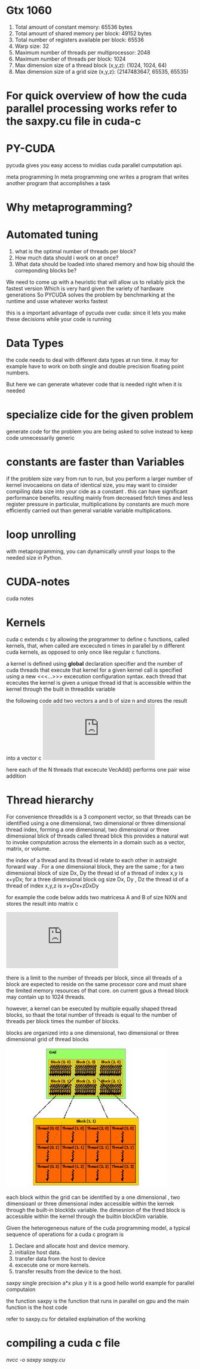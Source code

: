 
# Gtx 1060 
1. Total amount of constant memory:               65536 bytes
2. Total amount of shared memory per block:       49152 bytes
3. Total number of registers available per block: 65536
4. Warp size:                                     32
5. Maximum number of threads per multiprocessor:  2048
6. Maximum number of threads per block:           1024
7. Max dimension size of a thread block (x,y,z): (1024, 1024, 64)
8. Max dimension size of a grid size    (x,y,z): (2147483647, 65535, 65535)


# For quick overview of how the cuda parallel processing works refer  to the saxpy.cu file in cuda-c

# PY-CUDA
pycuda gives you easy access to nvidias cuda parallel cumputation api.

meta programming
In meta programming one writes a program that writes another program that accomplishes a task

# Why metaprogramming?

# Automated tuning
1. what is the optimal number of threads per block?
2. How much data should i work on at once?
3. What data should be loaded into shared memory and how big should the correponding blocks be?

We need to come up with a heuristic that will allow us to reliably pick the fastest version
Which is very hard given the variety of hardware generations
So PYCUDA solves the problem by benchmarking at the runtime and usse whatever works fastest

this is a important advantage of pycuda over cuda: since it lets you make these decisions while your code is running

# Data Types
the code needs to deal with different data types at run time. 
it may for example have to work on both single and double precision floating point
numbers.

But here we can generate whatever code that is needed right when it is needed

# specialize cide for the given problem
generate code for the problem you are being asked to solve 
instead to keep code unnecessarily generic

# constants are faster than Variables
if the problem size vary from run to run, but you perform a larger number 
of kernel invocaeions on data of identical size, you may want to cinsider compiling data size into 
your cide as a constant . this can have significant performance benefits. resulting mainly
from decreased fetch times and less register pressure in particular, 
multiplications by constants are much more efficiently carried out than general 
variable variable multiplications.

# loop unrolling
with metaprogramming, you can dynamically unroll your loops to 
the needed size in Python.

# CUDA-notes
cuda notes
# Kernels
cuda c extends c by allowing the programmer to define c functions, called kernels, 
that, when called are excecuted n times in parallel by n different cuda kernels, 
as opposed to only once like regular c functions.

a kernel is defined using __global__ declaration specifier and the number of cuda 
threads that execute that kernel for a given kernel call is specified using a new
<<<...>>> excecution configuration syntax. each thread that ececutes the kernel is 
given a unique thread id that is accessible within the kernel through the built in 
threadIdx variable

the following code add two vectors a and b of size n and stores the result into a 
vector c
!["Add_vectors"](https://github.com/sbperceptron/CUDA-notes/blob/master/add.c)

here each of the N threads that excecute VecAdd() performs one pair wise addition

# Thread hierarchy 
For convenience threadIdx is a 3 component vector, so that threads can be identified using
a one dimensional, two dimensional or three dimensional thread index, forming a one 
dimensional, two dimensional or three dimensional blick of threads called thread blick
this provides a natural wat to invoke computation across the elements in a domain
such as a vector, matrix, or volume.

the index of a thread and its thread id relate to each other in astraight forward way
. For a one dimensional block, they are the same ; for a two dimensional block of 
size Dx, Dy the thread id of a thread of index x,y is x+yDx; for a three dimensional block og
size Dx, Dy , Dz the thread id of a thread of index x,y,z is x+yDx+zDxDy

for example the code below adds two matricesa A and B of size NXN and stores the 
result into matrix c

!["Add_ Matrices"](https://github.com/sbperceptron/CUDA-notes/blob/master/addmat.c)

there is a limit to the number of threads per block, since all threads of a block 
are expected to reside on the same processor core and must share the limited memory
resources of that core. on current gpus a thread block may contain up to 1024 threads.

however, a kernel can be executed by multiple equally shaped thread blocks, so thaat 
the total number of threads is equal to the number of threads per block times the number of 
blocks.

blocks are organized into a one dimensional, two dimensional or three dimensional 
grid of thread blocks

!["Thread Blocks"](https://github.com/sbperceptron/CUDA-notes/blob/master/grid-of-thread-blocks.png)

each block within the grid can be identified by a one dimensional , two dimensioanl or 
three dimensional index accessible within the kernek through the built-in blockIdx
variable. the dimesnion of the thred block is accessible within the kernel through the builtin
blockDim variable.


 

Given the heterogeneous nature of the cuda programming model, a typical sequence 
of operations for a cuda c program is
1. Declare and allocate host and device memory. 
2. initialize host data.
3. transfer data from the host to device
4. excecute one or more kernels.
5. transfer results from the device to the host.

saxpy single precision a*x plus y 
it is a good hello world example for parallel computaion

the function saxpy is the function that runs in parallel on gpu
and the main function is the host code

refer to saxpy.cu for detailed explaination of the working

# compiling a cuda c file
*nvcc -o saxpy saxpy.cu*
